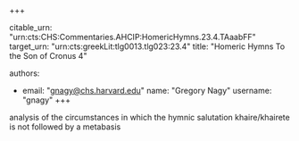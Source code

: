 +++


citable_urn: "urn:cts:CHS:Commentaries.AHCIP:HomericHymns.23.4.TAaabFF"
target_urn: "urn:cts:greekLit:tlg0013.tlg023:23.4"
title: "Homeric Hymns To the Son of Cronus 4"

authors:
- email: "gnagy@chs.harvard.edu"
  name: "Gregory Nagy"
  username: "gnagy"
+++

<p>analysis of the circumstances in which the hymnic salutation khaire/khairete is not followed by a metabasis</p>